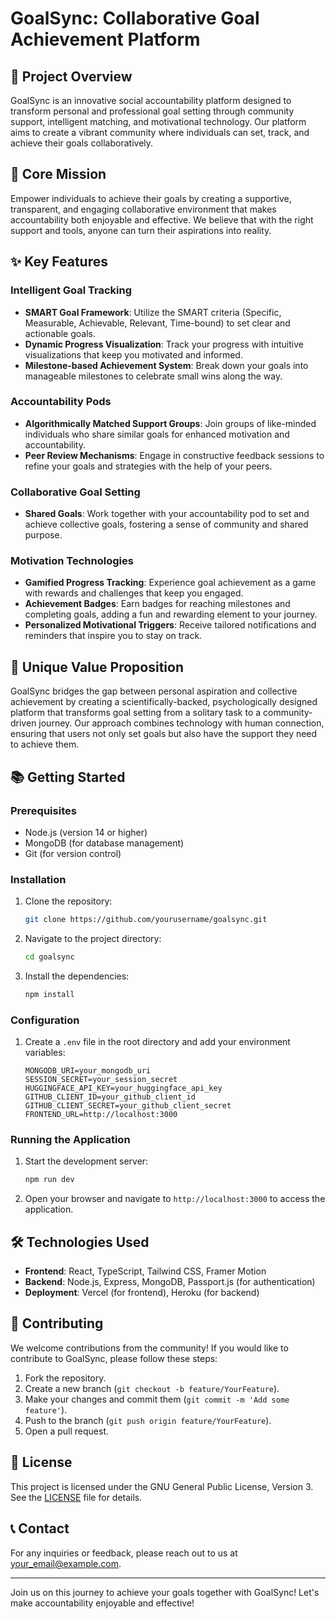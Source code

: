 # GoalSync: Collaborative Goal Achievement Platform

## 🚀 Project Overview
GoalSync is an innovative social accountability platform designed to transform personal and professional goal setting through community support, intelligent matching, and motivational technology. Our platform aims to create a vibrant community where individuals can set, track, and achieve their goals collaboratively.

## 🌟 Core Mission
Empower individuals to achieve their goals by creating a supportive, transparent, and engaging collaborative environment that makes accountability both enjoyable and effective. We believe that with the right support and tools, anyone can turn their aspirations into reality.

## ✨ Key Features

### Intelligent Goal Tracking
- **SMART Goal Framework**: Utilize the SMART criteria (Specific, Measurable, Achievable, Relevant, Time-bound) to set clear and actionable goals.
- **Dynamic Progress Visualization**: Track your progress with intuitive visualizations that keep you motivated and informed.
- **Milestone-based Achievement System**: Break down your goals into manageable milestones to celebrate small wins along the way.

### Accountability Pods
- **Algorithmically Matched Support Groups**: Join groups of like-minded individuals who share similar goals for enhanced motivation and accountability.
- **Peer Review Mechanisms**: Engage in constructive feedback sessions to refine your goals and strategies with the help of your peers.

### Collaborative Goal Setting
- **Shared Goals**: Work together with your accountability pod to set and achieve collective goals, fostering a sense of community and shared purpose.

### Motivation Technologies
- **Gamified Progress Tracking**: Experience goal achievement as a game with rewards and challenges that keep you engaged.
- **Achievement Badges**: Earn badges for reaching milestones and completing goals, adding a fun and rewarding element to your journey.
- **Personalized Motivational Triggers**: Receive tailored notifications and reminders that inspire you to stay on track.

## 🔑 Unique Value Proposition
GoalSync bridges the gap between personal aspiration and collective achievement by creating a scientifically-backed, psychologically designed platform that transforms goal setting from a solitary task to a community-driven journey. Our approach combines technology with human connection, ensuring that users not only set goals but also have the support they need to achieve them.

## 📚 Getting Started

### Prerequisites
- Node.js (version 14 or higher)
- MongoDB (for database management)
- Git (for version control)

### Installation
1. Clone the repository:
   ```bash
   git clone https://github.com/yourusername/goalsync.git
   ```
2. Navigate to the project directory:
   ```bash
   cd goalsync
   ```
3. Install the dependencies:
   ```bash
   npm install
   ```

### Configuration
1. Create a `.env` file in the root directory and add your environment variables:
   ```
   MONGODB_URI=your_mongodb_uri
   SESSION_SECRET=your_session_secret
   HUGGINGFACE_API_KEY=your_huggingface_api_key
   GITHUB_CLIENT_ID=your_github_client_id
   GITHUB_CLIENT_SECRET=your_github_client_secret
   FRONTEND_URL=http://localhost:3000
   ```

### Running the Application
1. Start the development server:
   ```bash
   npm run dev
   ```
2. Open your browser and navigate to `http://localhost:3000` to access the application.

## 🛠️ Technologies Used
- **Frontend**: React, TypeScript, Tailwind CSS, Framer Motion
- **Backend**: Node.js, Express, MongoDB, Passport.js (for authentication)
- **Deployment**: Vercel (for frontend), Heroku (for backend)

## 🤝 Contributing
We welcome contributions from the community! If you would like to contribute to GoalSync, please follow these steps:
1. Fork the repository.
2. Create a new branch (`git checkout -b feature/YourFeature`).
3. Make your changes and commit them (`git commit -m 'Add some feature'`).
4. Push to the branch (`git push origin feature/YourFeature`).
5. Open a pull request.

## 📄 License
This project is licensed under the GNU General Public License, Version 3. See the [LICENSE](LICENSE) file for details.

## 📞 Contact
For any inquiries or feedback, please reach out to us at [your_email@example.com](mailto:your_email@example.com).

---

Join us on this journey to achieve your goals together with GoalSync! Let's make accountability enjoyable and effective!